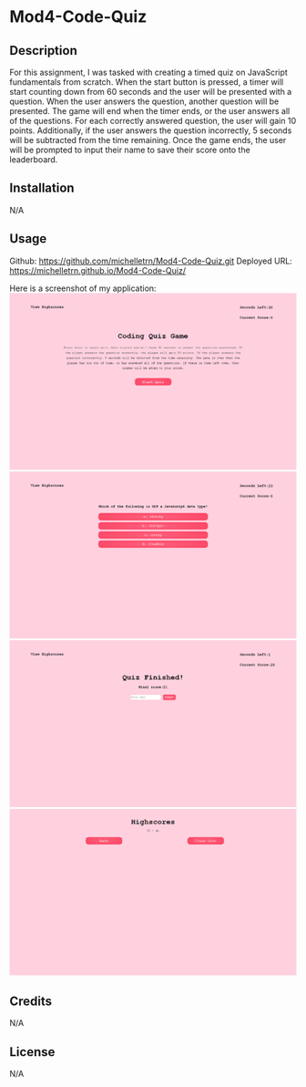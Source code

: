 # Mod4-Code-Quiz

## Description

For this assignment, I was tasked with creating a timed quiz on JavaScript fundamentals from scratch. When the start button is pressed, a timer will start counting down from 60 seconds and the user will be presented with a question. When the user answers the question, another question will be presented. The game will end when the timer ends, or the user answers all of the questions. For each correctly answered question, the user will gain 10 points. Additionally, if the user answers the question incorrectly, 5 seconds will be subtracted from the time remaining. Once the game ends, the user will be prompted to input their name to save their score onto the leaderboard. 


## Installation

N/A

## Usage
Github: https://github.com/michelletrn/Mod4-Code-Quiz.git
Deployed URL: https://michelletrn.github.io/Mod4-Code-Quiz/

Here is a screenshot of my application:
![application screenshot start page](./assets/start.png)
![application screenshot quiz page](./assets/quiz.png)
![application screenshot submit name page](./assets/submitname.png)
![application screenshot highscores page](./assets/highscores.png)


## Credits

N/A

## License

N/A
